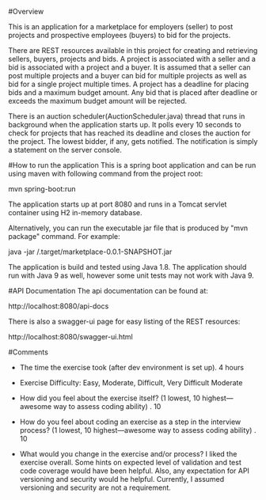 #Overview

This is an application for a marketplace for employers (seller) to post projects and prospective employees (buyers)
to bid for the projects.

There are REST resources available in this project for creating  and retrieving sellers, buyers, projects and bids.
A project is associated with a seller and a bid is associated with a project and a buyer. It is assumed that a seller
can post multiple projects and a buyer can bid for multiple projects as well as bid for a single project multiple times.
A project has a deadline for placing bids and a maximum budget amount. Any bid that is placed after deadline or exceeds
the maximum budget amount will be rejected.

There is an auction scheduler(AuctionScheduler.java) thread that runs in background when the application starts up.
It polls every 10 seconds to check for projects that has reached its deadline and closes the auction for the project.
The lowest bidder, if any, gets notified. The notification is simply a statement on the server console.

#How to run the application
This is a spring boot application and can be run using maven with following command from the project root:

mvn spring-boot:run

The application starts up at port 8080 and runs in a Tomcat servlet container using H2 in-memory database.

Alternatively, you can run the executable jar file that is produced by "mvn package" command. For example:

java -jar /.target/marketplace-0.0.1-SNAPSHOT.jar

The application is build and tested using Java 1.8. The application should run with Java 9 as well,
however some unit tests may not work with Java 9.

#API Documentation
The api documentation can be found at:

 http://localhost:8080/api-docs

There is also a swagger-ui page for easy listing of the REST resources:

http://localhost:8080/swagger-ui.html


#Comments
- The time the exercise took (after dev environment is set up).
4 hours

- Exercise Difficulty: Easy, Moderate, Difficult, Very Difficult
Moderate

- How did you feel about the exercise itself? (1 lowest, 10 highest—awesome way to assess coding ability) .
10

- How do you feel about coding an exercise as a step in the interview process?  (1 lowest, 10 highest—awesome way to assess coding ability) .
10

- What would you change in the exercise and/or process?
I liked the exercise overall. Some hints on expected level of validation and test code coverage would have been
helpful. Also, any expectation for API versioning and security would he helpful. Currently, I assumed versioning and
security are not a requirement.